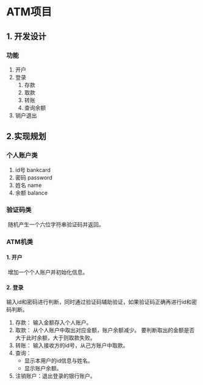# ATM项目

## 1. 开发设计

### 功能

1. 开户
2. 登录
   1. 存款
   2. 取款
   3. 转账
   4. 查询余额
3. 销户退出

## 2.实现规划

### 个人账户类

1. id号 bankcard
2. 密码 password
3. 姓名 name
4. 余额 balance

### 验证码类

​		随机产生一个六位字符串验证码并返回。

### ATM机类

#### 1. 开户

​		增加一个个人账户并初始化信息。

#### 2. 登录

​		输入id和密码进行判断，同时通过验证码辅助验证，如果验证码正确再进行id和密码判断。

1. 存款： 输入金额存入个人账户。
2. 取款： 从个人账户中取出对应金额，账户余额减少。 要判断取出的金额是否大于此时余额，大于则取款失败。
3. 转账： 输入接收方的id号，从己方账户中取款。
4. 查询：  
   - 显示本用户的id信息与姓名。
   - 显示账户余额。
5. 注销账户：退出登录的银行账户。





